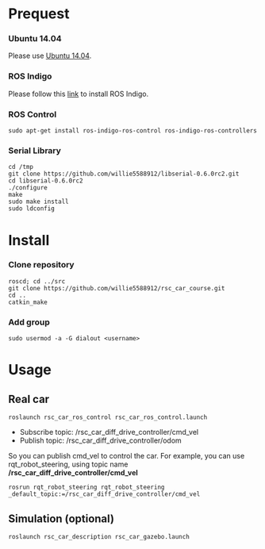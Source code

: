# Prequest
### Ubuntu 14.04
Please use [Ubuntu 14.04](http://releases.ubuntu.com/14.04/).

### ROS Indigo
Please follow this [link](http://wiki.ros.org/indigo/Installation/Ubuntu) to install ROS Indigo.

### ROS Control
```
sudo apt-get install ros-indigo-ros-control ros-indigo-ros-controllers
```

### Serial Library
```
cd /tmp
git clone https://github.com/willie5588912/libserial-0.6.0rc2.git
cd libserial-0.6.0rc2
./configure
make
sudo make install
sudo ldconfig
```
# Install
### Clone repository
```
roscd; cd ../src
git clone https://github.com/willie5588912/rsc_car_course.git
cd ..
catkin_make
```
### Add group
```
sudo usermod -a -G dialout <username>
```

# Usage
## Real car
```
roslaunch rsc_car_ros_control rsc_car_ros_control.launch
```

* Subscribe topic: /rsc_car_diff_drive_controller/cmd_vel
* Publish topic: /rsc_car_diff_drive_controller/odom

So you can publish cmd_vel to control the car. For example, you can use rqt_robot_steering, using topic name **/rsc_car_diff_drive_controller/cmd_vel**
```
rosrun rqt_robot_steering rqt_robot_steering _default_topic:=/rsc_car_diff_drive_controller/cmd_vel
```

## Simulation (optional)
```
roslaunch rsc_car_description rsc_car_gazebo.launch
```

